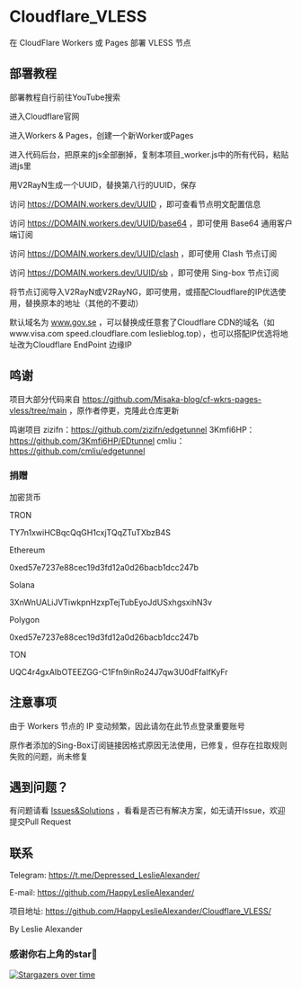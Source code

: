 # Cloudflare_VLESS

在 CloudFlare Workers 或 Pages 部署 VLESS 节点

## 部署教程

部署教程自行前往YouTube搜索

进入Cloudflare官网

进入Workers & Pages，创建一个新Worker或Pages

进入代码后台，把原来的js全部删掉，复制本项目_worker.js中的所有代码，粘贴进js里

用V2RayN生成一个UUID，替换第八行的UUID，保存


访问 https://DOMAIN.workers.dev/UUID ，即可查看节点明文配置信息

访问 https://DOMAIN.workers.dev/UUID/base64 ，即可使用 Base64 通用客户端订阅

访问 https://DOMAIN.workers.dev/UUID/clash ，即可使用 Clash 节点订阅

访问 https://DOMAIN.workers.dev/UUID/sb ，即可使用 Sing-box 节点订阅

将节点订阅导入V2RayN或V2RayNG，即可使用，或搭配Cloudflare的IP优选使用，替换原本的地址（其他的不要动）

默认域名为 www.gov.se ，可以替换成任意套了Cloudflare CDN的域名（如www.visa.com speed.cloudflare.com leslieblog.top），也可以搭配IP优选将地址改为Cloudflare EndPoint 边缘IP

## 鸣谢

项目大部分代码来自 https://github.com/Misaka-blog/cf-wkrs-pages-vless/tree/main ，原作者停更，克隆此仓库更新

鸣谢项目
zizifn：https://github.com/zizifn/edgetunnel
3Kmfi6HP：https://github.com/3Kmfi6HP/EDtunnel
cmliu：https://github.com/cmliu/edgetunnel

### 捐赠

加密货币

TRON

TY7n1xwiHCBqcQqGH1cxjTQqZTuTXbzB4S

Ethereum

0xed57e7237e88cec19d3fd12a0d26bacb1dcc247b

Solana

3XnWnUALiJVTiwkpnHzxpTejTubEyoJdUSxhgsxihN3v

Polygon

0xed57e7237e88cec19d3fd12a0d26bacb1dcc247b

TON

UQC4r4gxAIbOTEEZGG-C1Ffn9inRo24J7qw3U0dFfaIfKyFr

## 注意事项

由于 Workers 节点的 IP 变动频繁，因此请勿在此节点登录重要账号

原作者添加的Sing-Box订阅链接因格式原因无法使用，已修复，但存在拉取规则失败的问题，尚未修复

## 遇到问题？

有问题请看 [Issues&Solutions](https://github.com/HappyLeslieAlexander/Cloudflare_VLESS/blob/main/Issues%26Solutions.md) ，看看是否已有解决方案，如无请开Issue，欢迎提交Pull Request

## 联系
Telegram: https://t.me/Depressed_LeslieAlexander/

E-mail: https://github.com/HappyLeslieAlexander/

项目地址: https://github.com/HappyLeslieAlexander/Cloudflare_VLESS/

By Leslie Alexander

### 感谢你右上角的star🌟
[![Stargazers over time](https://starchart.cc/HappyLeslieAlexander/Cloudflare_VLESS.svg)](https://starchart.cc/HappyLeslieAlexander/Cloudflare_VLESS)
